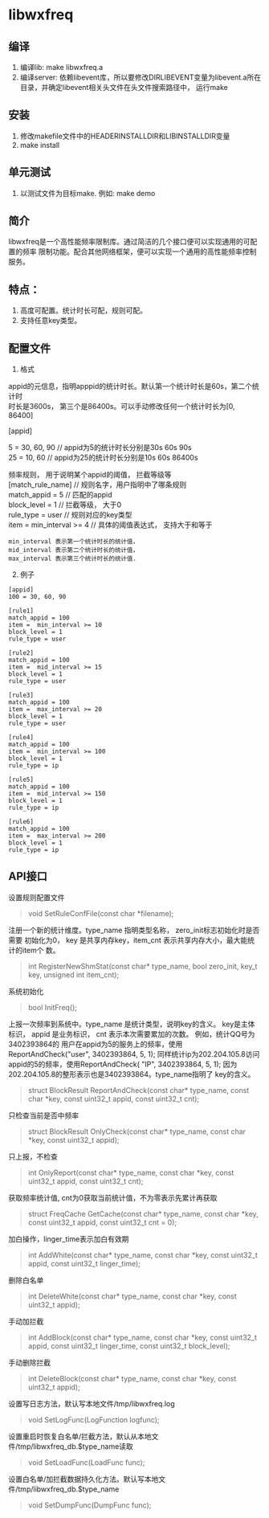 # libwxfreq

## 编译
  1. 编译lib: make libwxfreq.a
  2. 编译server: 依赖libevent库，所以要修改DIRLIBEVENT变量为libevent.a所在目录，并确定libevent相关头文件在头文件搜索路径中， 运行make

## 安装
  1. 修改makefile文件中的HEADERINSTALLDIR和LIBINSTALLDIR变量
  2. make install

## 单元测试
  1. 以测试文件为目标make. 例如: make demo

## 简介
  libwxfreq是一个高性能频率限制库。通过简洁的几个接口便可以实现通用的可配置的频率
限制功能。配合其他网络框架，便可以实现一个通用的高性能频率控制服务。

## 特点：
  1. 高度可配置。统计时长可配，规则可配。
  2. 支持任意key类型。
 
## 配置文件
  1. 格式
   
   appid的元信息，指明apppid的统计时长。默认第一个统计时长是60s，第二个统计时  
   时长是3600s， 第三个是86400s。可以手动修改任何一个统计时长为[0, 86400]  

  [appid]
  
  5 = 30, 60, 90 // appid为5的统计时长分别是30s 60s 90s  
  25 = 10, 60   // appid为25的统计时长分别是10s 60s 86400s  
 
  频率规则， 用于说明某个appid的阈值， 拦截等级等  
  [match_rule_name] // 规则名字，用户指明中了哪条规则  
  match_appid = 5   // 匹配的appid                              
  block_level = 1  // 拦截等级， 大于0  
  rule_type = user // 规则对应的key类型  
  item = min_interval >= 4 // 具体的阈值表达式， 支持大于和等于
  ```
  min_interval 表示第一个统计时长的统计值，                  
  mid_interval 表示第二个统计时长的统计值，                        
  max_interval 表示第三个统计时长的统计值.
  ```

  2. 例子
  ```
  [appid]
  100 = 30, 60, 90

  [rule1]
  match_appid = 100
  item =  min_interval >= 10
  block_level = 1
  rule_type = user

  [rule2]
  match_appid = 100
  item =  mid_interval >= 15 
  block_level = 1
  rule_type = user

  [rule3]
  match_appid = 100
  item =  max_interval >= 20
  block_level = 1
  rule_type = user

  [rule4]
  match_appid = 100
  item =  min_interval >= 100
  block_level = 1
  rule_type = ip 

  [rule5]
  match_appid = 100
  item =  mid_interval >= 150
  block_level = 1
  rule_type = ip 

  [rule6]
  match_appid = 100
  item =  max_interval >= 200 
  block_level = 1
  rule_type = ip 
  ```

## API接口

  设置规则配置文件
  > void SetRuleConfFile(const char *filename);

  注册一个新的统计维度。type_name 指明类型名称， zero_init标志初始化时是否需要
  初始化为0， key 是共享内存key，item_cnt 表示共享内存大小，最大能统计的item个
  数。
  > int RegisterNewShmStat(const char* type_name, bool zero_init, key_t key,
  >                      unsigned int item_cnt);

  系统初始化
  > bool InitFreq();

  上报一次频率到系统中。type_name 是统计类型，说明key的含义。 key是主体标识，
  appid 是业务标识， cnt 表示本次需要累加的次数。 例如，统计QQ号为3402393864的
  用户在appid为5的服务上的频率，使用ReportAndCheck("user", 3402393864, 5, 1);
  同样统计ip为202.204.105.8访问appid的5的频率，使用ReportAndCheck( "IP", 
  3402393864, 5, 1); 因为202.204.105.8的整形表示也是3402393864。type_name指明了
  key的含义。
  > struct BlockResult ReportAndCheck(const char* type_name, const char *key,
  >                                   const uint32_t appid, const uint32_t cnt);

  只检查当前是否中频率
  > struct BlockResult OnlyCheck(const char* type_name, const char *key,
  >                             const uint32_t appid);

  只上报，不检查
  > int OnlyReport(const char* type_name, const char *key, const uint32_t appid,
  >              const uint32_t cnt);

  获取频率统计值, cnt为0获取当前统计值，不为零表示先累计再获取
  > struct FreqCache GetCache(const char* type_name, const char *key,
  >                          const uint32_t appid, const uint32_t cnt = 0);

  加白操作，linger_time表示加白有效期
  > int AddWhite(const char* type_name, const char *key, const uint32_t appid,
  >            const uint32_t linger_time);

  删除白名单
  > int DeleteWhite(const char* type_name, const char *key, const uint32_t appid);

  手动加拦截
  > int AddBlock(const char* type_name, const char *key, const uint32_t appid,
  >            const uint32_t linger_time, const uint32_t block_level);

  手动删除拦截
  > int DeleteBlock(const char* type_name, const char *key, const uint32_t appid);

  设置写日志方法，默认写本地文件/tmp/libwxfreq.log
  > void SetLogFunc(LogFunction logfunc);

  设置重启时恢复白名单/拦截方法，默认从本地文件/tmp/libwxfreq_db.$type_name读取
  > void SetLoadFunc(LoadFunc func);

  设置白名单/加拦截数据持久化方法。默认写本地文件/tmp/libwxfreq_db.$type_name
  > void SetDumpFunc(DumpFunc func);
